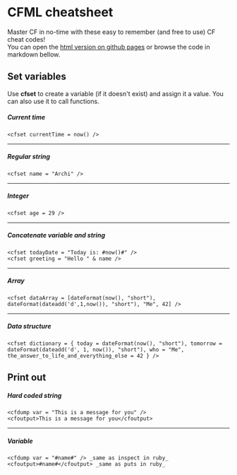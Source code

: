 # CFML cheatsheet
Master CF in no-time with these easy to remember (and free to use) CF cheat codes!<br>
You can open the <a href="https://stefanpejcic.github.io/coldfusion/">html version on github pages</a> or browse the code in markdown bellow.

## Set variables
Use <b>cfset</b> to create a variable (if it doesn't exist) and assign it a value. You can also use it to call functions.

##### Current time
```
<cfset currentTime = now() />
```

<hr>

##### Regular string

```
<cfset name = "Archi" />
```

<hr>

##### Integer

```
<cfset age = 29 />
```

<hr>

##### Concatenate variable and string

```
<cfset todayDate = "Today is: #now()#" />
<cfset greeting = "Hello " & name />
```

<hr>

##### Array

```
<cfset dataArray = [dateFormat(now(), "short"), dateFormat(dateadd('d',1,now()), "short"), "Me", 42] />
```

<hr>

##### Data structure

```
<cfset dictionary = { today = dateFormat(now(), "short"), tomorrow = dateFormat(dateadd('d', 1, now()), "short"), who = "Me", the_answer_to_life_and_everything_else = 42 } />
```


## Print out
##### Hard coded string
```
<cfdump var = "This is a message for you" />
<cfoutput>This is a message for you</cfoutput>
```

<hr>

##### Variable

```
<cfdump var = "#name#" /> _same as inspect in ruby_
<cfoutput>#name#</cfoutput> _same as puts in ruby_
```
